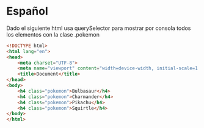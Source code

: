 # Español
Dado el siguiente html usa querySelector para mostrar por consola todos los elementos con la clase .pokemon

```html
<!DOCTYPE html>
<html lang="en">
<head>
    <meta charset="UTF-8">
    <meta name="viewport" content="width=device-width, initial-scale=1.0">
    <title>Document</title>
</head>
<body>
    <h4 class="pokemon">Bulbasaur</h4>
    <h4 class="pokemon">Charmander</h4>
    <h4 class="pokemon">Pikachu</h4>
    <h4 class="pokemon">Squirtle</h4>
</body>
</html>
```